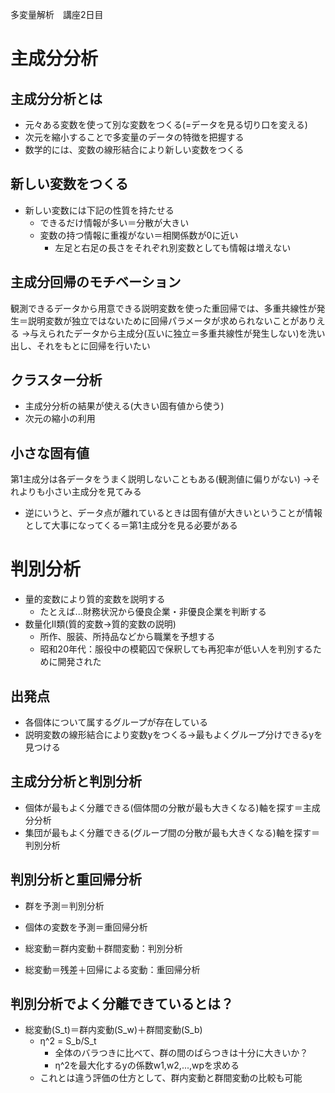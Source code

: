 多変量解析　講座2日目
# 主成分分析
## 主成分分析とは
- 元々ある変数を使って別な変数をつくる(=データを見る切り口を変える)
- 次元を縮小することで多変量のデータの特徴を把握する
- 数学的には、変数の線形結合により新しい変数をつくる

## 新しい変数をつくる
- 新しい変数には下記の性質を持たせる
  - できるだけ情報が多い＝分散が大きい
  - 変数の持つ情報に重複がない＝相関係数が0に近い
    - 左足と右足の長さをそれぞれ別変数としても情報は増えない

## 主成分回帰のモチベーション
観測できるデータから用意できる説明変数を使った重回帰では、多重共線性が発生＝説明変数が独立ではないために回帰パラメータが求められないことがありえる
→与えられたデータから主成分(互いに独立＝多重共線性が発生しない)を洗い出し、それをもとに回帰を行いたい

## クラスター分析
- 主成分分析の結果が使える(大きい固有値から使う)
- 次元の縮小の利用

## 小さな固有値
第1主成分は各データをうまく説明しないこともある(観測値に偏りがない)
→それよりも小さい主成分を見てみる
- 逆にいうと、データ点が離れているときは固有値が大きいということが情報として大事になってくる＝第1主成分を見る必要がある

# 判別分析
- 量的変数により質的変数を説明する
  - たとえば...財務状況から優良企業・非優良企業を判断する
- 数量化Ⅱ類(質的変数→質的変数の説明)
  - 所作、服装、所持品などから職業を予想する
  - 昭和20年代：服役中の模範囚で保釈しても再犯率が低い人を判別するために開発された

## 出発点
- 各個体について属するグループが存在している
- 説明変数の線形結合により変数yをつくる→最もよくグループ分けできるyを見つける

## 主成分分析と判別分析
- 個体が最もよく分離できる(個体間の分散が最も大きくなる)軸を探す＝主成分分析
- 集団が最もよく分離できる(グループ間の分散が最も大きくなる)軸を探す＝判別分析

## 判別分析と重回帰分析
- 群を予測＝判別分析
- 個体の変数を予測＝重回帰分析

- 総変動＝群内変動＋群間変動：判別分析
- 総変動＝残差＋回帰による変動：重回帰分析

## 判別分析でよく分離できているとは？
- 総変動(S_t)＝群内変動(S_w)＋群間変動(S_b)
  - η^2 = S_b/S_t
    - 全体のバラつきに比べて、群の間のばらつきは十分に大きいか？
    - η^2を最大化するyの係数w1,w2,...,wpを求める
  - これとは違う評価の仕方として、群内変動と群間変動の比較も可能
